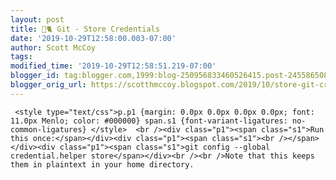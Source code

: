 ```yaml
---
layout: post
title: 🐙🐈 Git - Store Credentials
date: '2019-10-29T12:58:00.003-07:00'
author: Scott McCoy
tags: 
modified_time: '2019-10-29T12:58:51.219-07:00'
blogger_id: tag:blogger.com,1999:blog-250956833460526415.post-2455865086253861651
blogger_orig_url: https://scotthmccoy.blogspot.com/2019/10/store-git-credentials.html
---
```


     <style type="text/css">p.p1 {margin: 0.0px 0.0px 0.0px 0.0px; font: 11.0px Menlo; color: #000000} span.s1 {font-variant-ligatures: no-common-ligatures} </style>  <br /><div class="p1"><span class="s1">Run this once:</span></div><div class="p1"><span class="s1"><br /></span></div><div class="p1"><span class="s1">git config --global credential.helper store</span></div><br /><br />Note that this keeps them in plaintext in your home directory.
